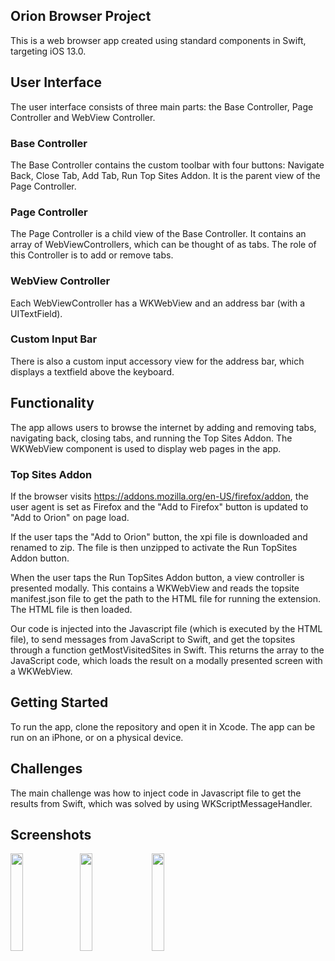 ## Orion Browser Project

This is a web browser app created using standard components in Swift, targeting iOS 13.0.

## User Interface

The user interface consists of three main parts: the Base Controller, Page Controller and WebView Controller.

### Base Controller
The Base Controller contains the custom toolbar with four buttons: Navigate Back, Close Tab, Add Tab, Run Top Sites Addon. It is the parent view of the Page Controller.

### Page Controller
The Page Controller is a child view of the Base Controller. It contains an array of WebViewControllers, which can be thought of as tabs. The role of this Controller is to add or remove tabs. 

### WebView Controller
Each WebViewController has a WKWebView and an address bar (with a UITextField).

### Custom Input Bar
There is also a custom input accessory view for the address bar, which displays a textfield above the keyboard.

## Functionality

The app allows users to browse the internet by adding and removing tabs, navigating back, closing tabs, and running the Top Sites Addon. The WKWebView component is used to display web pages in the app.

### Top Sites Addon
If the browser visits https://addons.mozilla.org/en-US/firefox/addon, the user agent is set as Firefox and the "Add to Firefox" button is updated to "Add to Orion" on page load.

If the user taps the "Add to Orion" button, the xpi file is downloaded and renamed to zip. The file is then unzipped to activate the Run TopSites Addon button.

When the user taps the Run TopSites Addon button, a view controller is presented modally. This contains a WKWebView and reads the topsite manifest.json file to get the path to the HTML file for running the extension. The HTML file is then loaded.

Our code is injected into the Javascript file (which is executed by the HTML file), to send messages from JavaScript to Swift, and get the topsites through a function getMostVisitedSites in Swift. This returns the array to the JavaScript code, which loads the result on a modally presented screen with a WKWebView.

## Getting Started

To run the app, clone the repository and open it in Xcode. The app can be run on an iPhone, or on a physical device.

## Challenges

The main challenge was how to inject code in Javascript file to get the results from Swift, which was solved by using WKScriptMessageHandler.

## Screenshots
<img src="https://user-images.githubusercontent.com/1424236/230740732-81b05e1e-35e9-4053-9869-e4a667440621.png" style="margin-right: 10px;" width="20%"><img src="https://user-images.githubusercontent.com/1424236/230740723-9eb4d645-e6ad-4893-a454-4ef6b83d541d.png" width="20%" style="margin-right: 10px;"> <img src="https://user-images.githubusercontent.com/1424236/230740717-dafa4797-55e6-45f6-b09f-554597d53fb3.png" width="20%" style="margin-right: 10px;">
